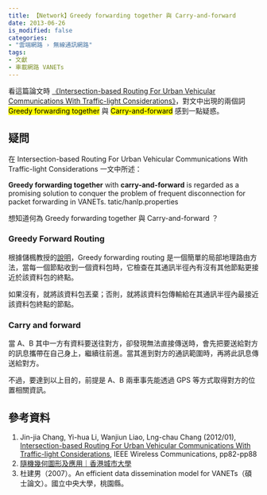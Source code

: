 ```yaml
---
title: 【Network】Greedy forwarding together 與 Carry-and-forward
date: 2013-06-26
is_modified: false
categories: 
- "雲端網路 › 無線通訊網路"
tags:
- 文獻
- 車載網路 VANETs
--- 
```


看這篇論文時 [《Intersection-based Routing For Urban Vehicular Communications With Traffic-light Considerations》](https://ieeexplore.ieee.org/document/6155880)，對文中出現的兩個詞 <mark>Greedy forwarding together</mark> 與 <mark>Carry-and-forward</mark> 感到一點疑惑。

<!--more-->



## 疑問
在 Intersection-based Routing For Urban Vehicular Communications With Traffic-light Considerations 一文中所述：

<div class="alert info"> 
<b>Greedy forwarding together</b> with <b>carry-and-forward</b> is regarded as a promising solution to conquer the problem of frequent disconnection for packet forwarding in VANETs.
tatic/hanlp.properties <br>
</div>


想知道何為 Greedy forwarding together 與 Carry-and-forward ？



### Greedy Forward Routing  
根據儲楓教授的[說明](https://www.ugc.edu.hk/minisite/rgc_newsletter/rgcnews18/big5/05.htm)，Greedy forwarding routing 是一個簡單的局部地理路由方法，當每一個節點收到一個資料包時，它檢查在其通訊半徑內有沒有其他節點更接近於該資料包的終點。

如果沒有，就將該資料包丟棄；否則，就將該資料包傳輸給在其通訊半徑內最接近該資料包終點的節點。


### Carry and forward
當 A、B 其中一方有資料要送往對方，卻發現無法直接傳送時，會先把要送給對方的訊息攜帶在自己身上，繼續往前進。當其進到對方的通訊範圍時，再將此訊息傳送給對方。

不過，要達到以上目的，前提是 A、B 兩車事先能透過 GPS 等方式取得對方的位置相關資訊。



## 參考資料 
1. Jin-jia Chang, Yi-hua Li, Wanjiun Liao, Lng-chau Chang (2012/01), [Intersection-based Routing For Urban Vehicular Communications With Traffic-light Considerations](https://ieeexplore.ieee.org/document/6155880), IEEE Wireless Communications, pp82-pp88
2. [隨機幾何圖形及應用｜香港城市大學](https://www.ugc.edu.hk/minisite/rgc_newsletter/rgcnews18/big5/05.htm)
3. 杜建男（2007）。An efficient data dissemination model for VANETs（碩士論文）。國立中央大學，桃園縣。